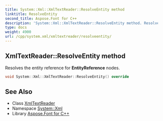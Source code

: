 ```yaml
---
title: System::Xml::XmlTextReader::ResolveEntity method
linktitle: ResolveEntity
second_title: Aspose.Font for C++
description: 'System::Xml::XmlTextReader::ResolveEntity method. Resolves the entity reference for EntityReference nodes in C++.'
type: docs
weight: 4900
url: /cpp/system.xml/xmltextreader/resolveentity/
---
```

## XmlTextReader::ResolveEntity method


Resolves the entity reference for **EntityReference** nodes.

```cpp
void System::Xml::XmlTextReader::ResolveEntity() override
```

## See Also

* Class [XmlTextReader](../)
* Namespace [System::Xml](../../)
* Library [Aspose.Font for C++](../../../)
